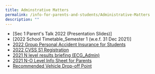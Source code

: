 ```yaml
---
title: Adminstrative Matters
permalink: /info-for-parents-and-students/Administrative-Matters
description: ""
---
```

* [Sec 1 Parent's Talk 2022 (Presentation Slides)]
* [2022 School Timetable\_Semester 1 (w.e.f. 31 Dec 2021)]
* [2022 Group Personal Accident Insurance for Students](/files/Product%20Fact%20Sheet%20Year%202022.pdf)
* [2022 CVSS S1 Registration](/files/CVSS%20S1%20Registration%20of%202022%20Students.pdf)
* [2021 N level results briefing (ECG_Admin)](/files/N%20level%20results%20briefing%20ECG_Admin.pdf)
* [2021 N-O Level Info Sheet for Parents](/files/N-O%20Level%20Info%20Sheet%20for%20Parents.pdf)
* [Recommended Vehicle Drop-off Point](/files/Recommended%20Drop%20Off%20Point.pdf)